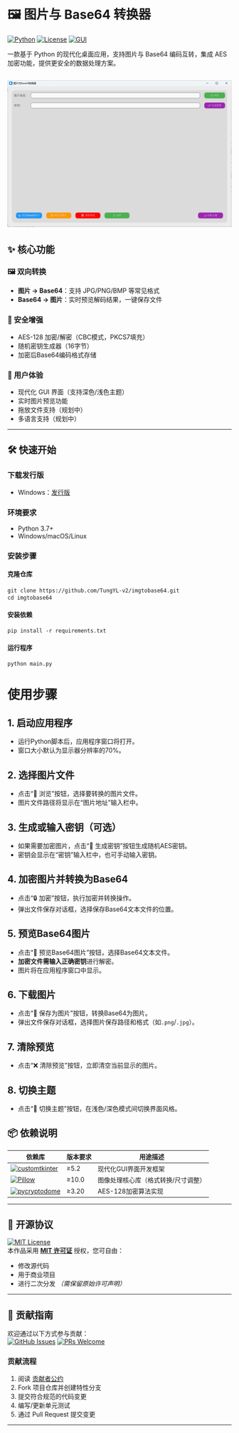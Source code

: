 # 🖼️ 图片与 Base64 转换器

[![Python](https://img.shields.io/badge/Python-3.7%2B-3776AB?logo=python&logoColor=white)](https://www.python.org/)
[![License](https://img.shields.io/badge/License-MIT-4DA1F9)](https://opensource.org/licenses/MIT)
[![GUI](https://img.shields.io/badge/GUI-CustomTkinter-009688)](https://github.com/TomSchimansky/CustomTkinter)

一款基于 Python 的现代化桌面应用，支持图片与 Base64 编码互转，集成 AES 加密功能，提供更安全的数据处理方案。

![Demo Screenshot](https://github.com/TungYL-v2/imgtobase64/blob/main/main.png) <!-- 建议替换实际截图 -->
---

## ✨ 核心功能

### 🖼️ 双向转换
- **图片 → Base64**：支持 JPG/PNG/BMP 等常见格式
- **Base64 → 图片**：实时预览解码结果，一键保存文件

### 🔐 安全增强
- AES-128 加密/解密（CBC模式，PKCS7填充）
- 随机密钥生成器（16字节）
- 加密后Base64编码格式存储

### 🎨 用户体验
- 现代化 GUI 界面（支持深色/浅色主题）
- 实时图片预览功能
- 拖放文件支持（规划中）
- 多语言支持（规划中）

---

## 🛠️ 快速开始

### 下载发行版
- Windows：[发行版](https://github.com/TungYL-v2/imgtobase64/releases/)

### 环境要求
- Python 3.7+
- Windows/macOS/Linux

### 安装步骤

#### 克隆仓库
```
git clone https://github.com/TungYL-v2/imgtobase64.git
cd imgtobase64
```
#### 安装依赖
```
pip install -r requirements.txt
```
#### 运行程序
```
python main.py
```
# 使用步骤

## 1. 启动应用程序
- 运行Python脚本后，应用程序窗口将打开。
- 窗口大小默认为显示器分辨率的70%。

## 2. 选择图片文件
- 点击“📁 浏览”按钮，选择要转换的图片文件。
- 图片文件路径将显示在“图片地址”输入栏中。

## 3. 生成或输入密钥（可选）
- 如果需要加密图片，点击“🔑 生成密钥”按钮生成随机AES密钥。
- 密钥会显示在“密钥”输入栏中，也可手动输入密钥。

## 4. 加密图片并转换为Base64
- 点击“🔒 加密”按钮，执行加密并转换操作。
- 弹出文件保存对话框，选择保存Base64文本文件的位置。

## 5. 预览Base64图片
- 点击“👀 预览Base64图片”按钮，选择Base64文本文件。
- **加密文件需输入正确密钥**进行解密。
- 图片将在应用程序窗口中显示。

## 6. 下载图片
- 点击“💾 保存为图片”按钮，转换Base64为图片。
- 弹出文件保存对话框，选择图片保存路径和格式（如`.png`/`.jpg`）。

## 7. 清除预览
- 点击“❌ 清除预览”按钮，立即清空当前显示的图片。

## 8. 切换主题
- 点击“🌙 切换主题”按钮，在浅色/深色模式间切换界面风格。

## 📦 依赖说明

| 依赖库 | 版本要求 | 用途描述 |
|-------|----------|----------|
| [![customtkinter](https://img.shields.io/badge/customtkinter-5.2+-009688)](https://github.com/TomSchimansky/CustomTkinter) | ≥5.2 | 现代化GUI界面开发框架 |
| [![Pillow](https://img.shields.io/badge/Pillow-10.0+-398D9C)](https://python-pillow.org/) | ≥10.0 | 图像处理核心库（格式转换/尺寸调整） |
| [![pycryptodome](https://img.shields.io/badge/pycryptodome-3.20+-4A90E2)](https://www.pycryptodome.org/) | ≥3.20 | AES-128加密算法实现 |

---

## 📜 开源协议
[![MIT License](https://img.shields.io/badge/License-MIT-4DA1F9?style=flat-square)](https://opensource.org/licenses/MIT)  
本作品采用 **[MIT 许可证](LICENSE)** 授权，您可自由：
- 修改源代码
- 用于商业项目
- 进行二次分发
*（需保留原始许可声明）*

---

## 🤝 贡献指南
欢迎通过以下方式参与贡献：  
[![GitHub Issues](https://img.shields.io/github/issues/TungYL-v2/imgtobase64?logo=github)](https://github.com/TungYL-v2/imgtobase64/issues)
[![PRs Welcome](https://img.shields.io/badge/PRs-welcome-28A745?logo=git)](https://github.com/TungYL-v2/imgtobase64/pulls)

### 贡献流程
1. 阅读 [贡献者公约](CODE_OF_CONDUCT.md)
2. Fork 项目仓库并创建特性分支
3. 提交符合规范的代码变更
4. 编写/更新单元测试
5. 通过 Pull Request 提交变更

---
